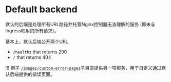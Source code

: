 # Default backend

默认的后端是处理所有URL路径并托管Nginx控制器无法理解的服务
(即未与Ingress映射的所有请求)。

基本上，默认后端公开两个URL

- `/healthz` that returns 200
- `/` that returns 404

!!! 例子
    [`/images/custom-error-pages`](https://github.com/kubernetes/ingress-nginx/tree/master/images/custom-error-pages)子目录提供另一项服务，用于自定义通过默认后端提供的错误页面。
